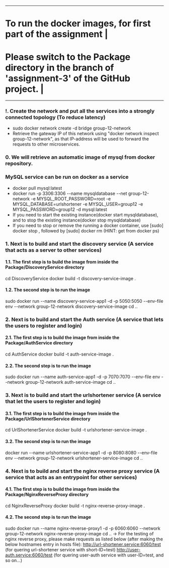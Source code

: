 ------------------------------------------------------------------------------------------------------------
# To run the docker images, for first part of the assignment     						|
# Please switch to the Package directory in the branch of 'assignment-3' of the GitHub project.    		|
------------------------------------------------------------------------------------------------------------

### !. Create the network and put all the services into a strongly connected topology (To reduce latency)
- sudo docker network create -d bridge group-12-network
- Retrieve the gateway IP of this network using "docker network inspect group-12-network", as that IP-address will be used to forward the requests to other microservices.



### 0. We will retrieve an automatic image of mysql from docker repository.
### MySQL service can be run on docker as a service
- docker pull mysql:latest
- docker run -p 3306:3306 --name mysqldatabase --net group-12-network -e MYSQL_ROOT_PASSWORD=root -e MYSQL_DATABASE=urlshortener -e MYSQL_USER=group12 -e MYSQL_PASSWORD=group12 -d mysql:latest
- If you need to start the existing instance(docker start mysqldatabase), and to stop the existing instance(docker stop mysqldatabase)
- If you need to stop or remove the running a docker container, use [sudo] docker stop <container-ID>, followed by [sudo] docker rm <container-ID> (HINT: get <container-ID> from docker ps)



### 1. Next is to build and start the discovery service (A service that acts as a server to other services)

#### 1.1. The first step is to build the image from inside the Package/DiscoveryService directory
cd DiscoveryService
docker build -t discovery-service-image .
#### 1.2. The second step is to run the image
sudo docker run --name discovery-service-app1 -d -p 5050:5050 --env-file env --network group-12-network discovery-service-image
cd ..


### 2. Next is to build and start the Auth service (A service that lets the users to register and login)
#### 2.1. The first step is to build the image from inside the Package/AuthService directory
cd AuthService
docker build -t auth-service-image .
#### 2.2. The second step is to run the image
sudo docker run --name auth-service-app1 -d -p 7070:7070 --env-file env --network group-12-network auth-service-image
cd ..


### 3. Next is to build and start the urlshortener service (A service that let the users to register and login)
#### 3.1. The first step is to build the image from inside the Package/UrlShortenerService directory
cd UrlShortenerService
docker build -t urlshortener-service-image .
#### 3.2. The second step is to run the image
docker run --name urlshortener-service-app1 -d -p 8080:8080 --env-file env --network group-12-network urlshortener-service-image
cd ..


### 4. Next is to build and start the nginx reverse proxy service (A service that acts as an entrypoint for other services)

#### 4.1. The first step is to build the image from inside the Package/NginxReverseProxy directory
cd NginxReverseProxy
docker build -t nginx-reverse-proxy-image .
#### 4.2. The second step is to run the image
sudo docker run --name nginx-reverse-proxy1 -d -p 6060:6060 --network group-12-network nginx-reverse-proxy-image
cd ..
-> For the testing of nginx reverse proxy, please make requests as listed below (after making the below hostnames entry in hosts file):
            http://url-shortener.service:6060/test (for quering url-shortener service with short-ID=test)
            http://user-auth.service:6060/test (for quering user-auth service with user-ID=test, and so on...)
